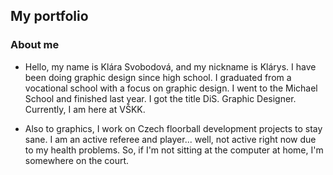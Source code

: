 ## My portfolio
### About me
* Hello, my name is Klára Svobodová, and my nickname is Klárys. I have been doing graphic design since high school. I graduated from a vocational school with a focus on graphic design. I went to the Michael School and finished last year. I got the title DiS. Graphic Designer. Currently, I am here at VŠKK.

* Also to graphics, I work on Czech floorball development projects to stay sane. I am an active referee and player... well, not active right now due to my health problems. So, if I'm not sitting at the computer at home, I'm somewhere on the court.
